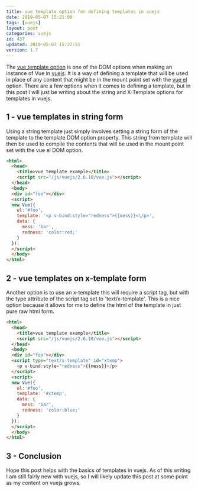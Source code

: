 ```yaml
---
title: vue template option for defining templates in vuejs
date: 2019-05-07 15:21:00
tags: [vuejs]
layout: post
categories: vuejs
id: 437
updated: 2019-05-07 15:37:51
version: 1.7
---
```


The [vue template option](https://vuejs.org/v2/api/#template) is one of the DOM options when making an instance of Vue in [vuejs](https://vuejs.org/). It is a way of defining a template that will be used in place of any content that might be in the mount point set with the [vue el](/2019/05/06/vuejs-el/) option. There are a few options when it comes to defining a template, but in this post I will just be writing about the string and X-Template options for templates in vuejs.

<!-- more -->

## 1 - vue templates in string form

Using a string template just simply involves setting a string form of the template to the template DOM option property. This string from template will then be used to compile the contents that will be used in the mount point set with the vue el DOM option.

```html
<html>
  <head>
    <title>vue template example</title>
    <script src="/js/vuejs/2.6.10/vue.js"></script>
  </head>
  <body>
  <div id="foo"></div>
  <script>
  new Vue({
    el:'#foo',
    template: '<p v-bind:style="redness">{{mess}}<\/p>',
    data: {
      mess: 'bar',
      redness: 'color:red;'
    }
  });
  </script>
  </body>
</html>
```

## 2 - vue templates on x-template form

Another option is to use an x-template this will require a script tag, but with the type attribute of the script tag set to 'text/x-template'. This is a nice option because it allows for me to define the html of the template in just pure raw html form.

```html
<html>
  <head>
    <title>vue template example</title>
    <script src="/js/vuejs/2.6.10/vue.js"></script>
  </head>
  <body>
  <div id="foo"></div>
  <script type="text/x-template" id="xtemp">
    <p v-bind:style="redness">{{mess}}</p>
  </script>
  <script>
  new Vue({
    el:'#foo',
    template: '#xtemp',
    data: {
      mess: 'bar',
      redness: 'color:blue;'
    }
  });
  </script>
  </body>
</html>
```

## 3 - Conclusion

Hope this post helps with the basics of templates in vuejs. As of this writing I am still fairly new with vuejs, so I will likely update this post at some point as my content on vuejs grows.